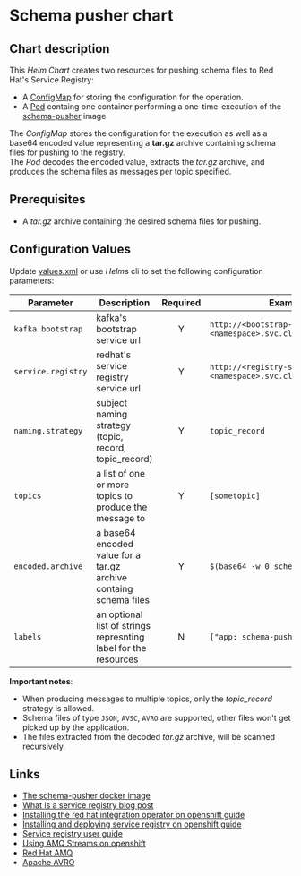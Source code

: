 # Schema pusher chart

## Chart description

This *Helm Chart* creates two resources for pushing schema files to Red Hat's Service Registry:

- A [ConfigMap](templates/configmap.yaml) for storing the configuration for the operation.
- A [Pod](templates/pod.yaml) containg one container performing a one-time-execution of the [schema-pusher][0] image.

The *ConfigMap* stores the configuration for the execution as well as a base64 encoded value representing a **tar.gz**
archive containing schema files for pushing to the registry.</br>
The *Pod* decodes the encoded value, extracts the *tar.gz* archive, and produces the schema files as messages per topic
specified.

## Prerequisites

- A *tar.gz* archive containing the desired schema files for pushing.

## Configuration Values

Update [values.xml](values.xml) or use *Helm*s cli to set the following configuration parameters:

| Parameter          | Description                                                       | Required | Example                                                         |
| ------------------ | ----------------------------------------------------------------- | :------: | --------------------------------------------------------------- |
| `kafka.bootstrap`  | kafka's bootstrap service url                                     | Y        | `http://<bootstrap-service>.<namespace>.svc.cluster.local:9092` |
| `service.registry` | redhat's service registry service url                             | Y        | `http://<registry-service>.<namespace>.svc.cluster.local:9092`  |
| `naming.strategy`  | subject naming strategy (topic, record, topic_record)             | Y        | `topic_record`                                                  |
| `topics`           | a list of one or more topics to produce the message to            | Y        | `[sometopic]`                                                   |
| `encoded.archive`  | a base64 encoded value for a tar.gz archive containg schema files | Y        | `$(base64 -w 0 schema_files.tar.gz)`                            |
| `labels`           | an optional list of strings represnting label for the resources   | N        | `["app: schema-pusher-app"]`                                    |

**Important notes**:

- When producing messages to multiple topics, only the *topic_record* strategy is allowed.
- Schema files of type `JSON`, `AVSC`, `AVRO` are supported, other files won't get picked up by the application.
- The files extracted from the decoded *tar.gz* archive, will be scanned recursively.

## Links

- [The schema-pusher docker image][0]
- [What is a service registry blog post][1]
- [Installing the red hat integration operator on openshift guide][2]
- [Installing and deploying service registry on openshift guide][3]
- [Service registry user guide][4]
- [Using AMQ Streams on openshift][5]
- [Red Hat AMQ][6]
- [Apache AVRO][7]

<!-- links -->
[0]: https://quay.io/repository/ecosystem-appeng/schema-pusher
[1]: https://www.redhat.com/en/topics/integration/what-is-a-service-registry
[2]: https://access.redhat.com/documentation/en-us/red_hat_integration/2021.q3/html/installing_the_red_hat_integration_operator_on_openshift/index
[3]: https://access.redhat.com/documentation/en-us/red_hat_integration/2021.q3/html/installing_and_deploying_service_registry_on_openshift/index
[4]: https://access.redhat.com/documentation/en-us/red_hat_integration/2021.q3/html/service_registry_user_guide/index
[5]: https://access.redhat.com/documentation/en-us/red_hat_amq/2021.q3/html/using_amq_streams_on_openshift/index
[6]: https://access.redhat.com/products/red-hat-amq/
[7]: https://avro.apache.org/
